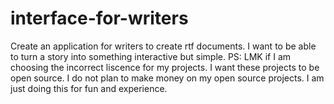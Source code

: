 # interface-for-writers
Create an application for writers to create rtf documents. I want to be able to turn a story into something interactive but simple.
PS: LMK if I am choosing the incorrect liscence for my projects. I want these projects to be open source. I do not plan to make money on my open source projects.
I am just doing this for fun and experience. 
